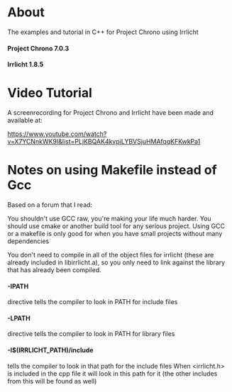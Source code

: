 # About 
The examples and tutorial in C++ for Project Chrono using Irrlicht

#### Project Chrono 7.0.3
#### Irrlicht 1.8.5

# Video Tutorial
A screenrecording for Project Chrono and Irrlicht have been made and available at:

https://www.youtube.com/watch?v=X7YCNnkWK9I&list=PLjKBQAK4kvpiLYBVSjuHMAfqqKFKwkPa1

# Notes on using Makefile instead of Gcc
Based on a forum that I read:

You shouldn't use GCC raw, you're making your life much harder. You should use cmake or another build tool for any serious project. Using GCC or a makefile is only good for when you have small projects without many dependencies

You don't need to compile in all of the object files for irrlicht (these are already included in libirrlicht.a), so you only need to link against the library that has already been compiled.

#### -IPATH 

directive tells the compiler to look in PATH for include files

#### -LPATH 

directive tells the compiler to look in PATH for library files

#### -I$(IRRLICHT_PATH)/include 

tells the compiler to look in that path for the include files
When <irrlicht.h> is included in the cpp file it will look in this path for it (the other includes from this will be found as well)
